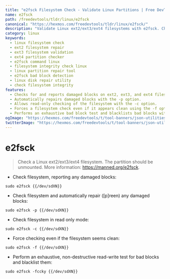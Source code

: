```yaml
---
title: "e2fsck Filesystem Check - Validate Linux Partitions | Free DevTools"
name: e2fsck
path: /freedevtools/tldr/linux/e2fsck
canonical: "https://hexmos.com/freedevtools/tldr/linux/e2fsck/"
description: "Validate Linux ext2/ext3/ext4 filesystems with e2fsck. Check and repair damaged blocks, ensuring data integrity. Free online tool, no registration required."
category: linux
keywords:
  - linux filesystem check
  - ext2 filesystem repair
  - ext3 filesystem validation
  - ext4 partition checker
  - e2fsck command linux
  - filesystem integrity check linux
  - linux partition repair tool
  - e2fsck bad block detection
  - linux disk repair utility
  - check filesystem integrity
features:
  - Checks for and reports damaged blocks on ext2, ext3, and ext4 filesystems.
  - Automatically repairs damaged blocks with the -p option.
  - Allows read-only checking of the filesystem with the -c option.
  - Forces a filesystem check even if it appears clean using the -f option.
  - Performs an exhaustive bad block test and blacklists bad blocks with the -fccky option.
ogImage: "https://hexmos.com/freedevtools/t/tool-banners/json-utilities-banner.png"
twitterImage: "https://hexmos.com/freedevtools/t/tool-banners/json-utilities-banner.png"
---
```


# e2fsck

> Check a Linux ext2/ext3/ext4 filesystem. The partition should be unmounted.
> More information: <https://manned.org/e2fsck>.

- Check filesystem, reporting any damaged blocks:

`sudo e2fsck {{/dev/sdXN}}`

- Check filesystem and automatically repair ([p]reen) any damaged blocks:

`sudo e2fsck -p {{/dev/sdXN}}`

- Check filesystem in read only mode:

`sudo e2fsck -c {{/dev/sdXN}}`

- Force checking even if the filesystem seems clean:

`sudo e2fsck -f {{/dev/sdXN}}`

- Perform an exhaustive, non-destructive read-write test for bad blocks and blacklist them:

`sudo e2fsck -fccky {{/dev/sdXN}}`
